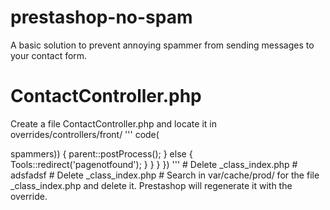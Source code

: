 # prestashop-no-spam #
A basic solution to prevent annoying spammer from sending messages to your contact form.

# ContactController.php #
Create a file ContactController.php and locate it in overrides/controllers/front/
'''
code(
<?php

class ContactController extends ContactControllerCore {
    public $spammers = [
        "annoying.spammer.from@gmail.com"
    ];
    
    public function postProcess()
    {
        if (Tools::isSubmit('submitMessage')) {
            if (!in_array(Tools::getValue('from'), $this->spammers))
            {
                parent::postProcess();
            }
            else {
                Tools::redirect('pagenotfound');
            }
        }
    }
})
'''

# Delete _class_index.php #

adsfadsf


# Delete _class_index.php #

Search in var/cache/prod/ for the file _class_index.php and delete it. Prestashop will regenerate it with the override.
